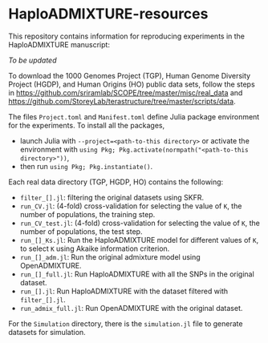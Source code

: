 # HaploADMIXTURE-resources

This repository contains information for reproducing experiments in the HaploADMIXTURE manuscript:

_To be updated_

To download the 1000 Genomes Project (TGP), Human Genome Diversity Project (HGDP), and Human Origins (HO) public data sets, follow the steps in https://github.com/sriramlab/SCOPE/tree/master/misc/real_data and https://github.com/StoreyLab/terastructure/tree/master/scripts/data. 

The files `Project.toml` and `Manifest.toml` define Julia package environment for the experiments. To install all the packages, 
- launch Julia with `--project=<path-to-this directory>` or activate the environment with `using Pkg; Pkg.activate(normpath("<path-to-this directory>"))`,
- then run `using Pkg; Pkg.instantiate()`.


Each real data directory (TGP, HGDP, HO) contains the following:
- `filter_[].jl`: filtering the original datasets using SKFR.
- `run_CV.jl`: (4-fold) cross-validation for selecting the value of `K`, the number of populations, the training step.
- `run_CV_test.jl`: (4-fold) cross-validation for selecting the value of `K`, the number of populations, the test step.
- `run_[]_Ks.jl`: Run the HaploADMIXTURE model for different values of `K`, to select `K` using Akaike information criterion.
- `run_[]_adm.jl`: Run the original admixture model using OpenADMIXTURE.
- `run_[]_full.jl`: Run HaploADMIXTURE with all the SNPs in the original dataset.
- `run_[].jl`: Run HaploADMIXTURE with the dataset filtered with `filter_[].jl`.
- `run_admix_full.jl`: Run OpenADMIXTURE with the original dataset.

For the `Simulation` directory, there is the `simulation.jl` file to generate datasets for simulation.
